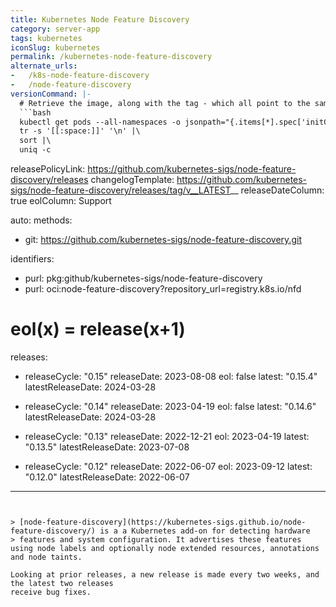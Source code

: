 ```yaml
---
title: Kubernetes Node Feature Discovery
category: server-app
tags: kubernetes
iconSlug: kubernetes
permalink: /kubernetes-node-feature-discovery
alternate_urls:
-   /k8s-node-feature-discovery
-   /node-feature-discovery
versionCommand: |-
  # Retrieve the image, along with the tag - which all point to the same version, post deployment on K8s
  ```bash
  kubectl get pods --all-namespaces -o jsonpath="{.items[*].spec['initContainers', 'containers'][*].image}" |\
  tr -s '[[:space:]]' '\n' |\
  sort |\
  uniq -c
  ```
releasePolicyLink: https://github.com/kubernetes-sigs/node-feature-discovery/releases
changelogTemplate: https://github.com/kubernetes-sigs/node-feature-discovery/releases/tag/v__LATEST__
releaseDateColumn: true
eolColumn: Support

auto:
  methods:
  -   git: https://github.com/kubernetes-sigs/node-feature-discovery.git

identifiers:
-   purl: pkg:github/kubernetes-sigs/node-feature-discovery
-   purl: oci:node-feature-discovery?repository_url=registry.k8s.io/nfd

# eol(x) = release(x+1)
releases:
-   releaseCycle: "0.15"
    releaseDate: 2023-08-08
    eol: false
    latest: "0.15.4"
    latestReleaseDate: 2024-03-28

-   releaseCycle: "0.14"
    releaseDate: 2023-04-19
    eol: false
    latest: "0.14.6"
    latestReleaseDate: 2024-03-28

-   releaseCycle: "0.13"
    releaseDate: 2022-12-21
    eol: 2023-04-19
    latest: "0.13.5"
    latestReleaseDate: 2023-07-08

-   releaseCycle: "0.12"
    releaseDate: 2022-06-07
    eol: 2023-09-12
    latest: "0.12.0"
    latestReleaseDate: 2022-06-07

---
```


> [node-feature-discovery](https://kubernetes-sigs.github.io/node-feature-discovery/) is a a Kubernetes add-on for detecting hardware
> features and system configuration. It advertises these features using node labels and optionally node extended resources, annotations and node taints.

Looking at prior releases, a new release is made every two weeks, and the latest two releases
receive bug fixes.
